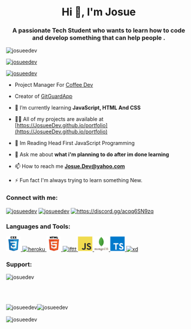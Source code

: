 <h1 align="center">Hi 👋, I'm Josue</h1>
<h3 align="center">A passionate Tech Student who wants to learn how to code and develop something that can help people .</h3>

<p align="left"> <img src="https://komarev.com/ghpvc/?username=josueedev&label=Profile%20views&color=0e75b6&style=flat" alt="josueedev" /> </p>

<p align="left"> <a href="https://github.com/ryo-ma/github-profile-trophy"><img src="https://github-profile-trophy.vercel.app/?username=josueedev" alt="josueedev" /></a> </p>

<p align="left"> <a href="https://twitter.com/josueedev" target="blank"><img src="https://img.shields.io/twitter/follow/josueedev?logo=twitter&style=for-the-badge" alt="josueedev" /></a> </p>

- Project Manager For [Coffee Dev](https://github.com/CoffeeDevNet)
- Creator of [GitGuardApp](https://github.com/GitGuardApp) 

- 🌱 I’m currently learning **JavaScript, HTML And CSS**

- 👨‍💻 All of my projects are available at [https://JosueeDev.github.io/portfolio](https://JosueeDev.github.io/portfolio)

- 📖 Im Reading Head First JavaScript Programming

- 💬 Ask me about **what i'm planning to do after im done learning**

- 📫 How to reach me **Josue.Dev@yahoo.com**

- ⚡ Fun fact I'm always trying to learn something New.

<h3 align="left">Connect with me:</h3>
<p align="left">
<a href="https://twitter.com/josueedev" target="blank"><img align="center" src="https://raw.githubusercontent.com/rahuldkjain/github-profile-readme-generator/master/src/images/icons/Social/twitter.svg" alt="josueedev" height="30" width="40" /></a>
<a href="https://instagram.com/josueedev" target="blank"><img align="center" src="https://raw.githubusercontent.com/rahuldkjain/github-profile-readme-generator/master/src/images/icons/Social/instagram.svg" alt="josueedev" height="30" width="40" /></a>
<a href="https://discord.gg/https://discord.gg/acqq6SN9zq" target="blank"><img align="center" src="https://raw.githubusercontent.com/rahuldkjain/github-profile-readme-generator/master/src/images/icons/Social/discord.svg" alt="https://discord.gg/acqq6SN9zq" height="30" width="40" /></a>
</p>

<h3 align="left">Languages and Tools:</h3>
<p align="left"> <a href="https://www.w3schools.com/css/" target="_blank" rel="noreferrer"> <img src="https://raw.githubusercontent.com/devicons/devicon/master/icons/css3/css3-original-wordmark.svg" alt="css3" width="40" height="40"/> </a> <a href="https://heroku.com" target="_blank" rel="noreferrer"> <img src="https://www.vectorlogo.zone/logos/heroku/heroku-icon.svg" alt="heroku" width="40" height="40"/> </a> <a href="https://www.w3.org/html/" target="_blank" rel="noreferrer"> <img src="https://raw.githubusercontent.com/devicons/devicon/master/icons/html5/html5-original-wordmark.svg" alt="html5" width="40" height="40"/> </a> <a href="https://ifttt.com/" target="_blank" rel="noreferrer"> <img src="https://www.vectorlogo.zone/logos/ifttt/ifttt-ar21.svg" alt="ifttt" width="40" height="40"/> </a> <a href="https://developer.mozilla.org/en-US/docs/Web/JavaScript" target="_blank" rel="noreferrer"> <img src="https://raw.githubusercontent.com/devicons/devicon/master/icons/javascript/javascript-original.svg" alt="javascript" width="40" height="40"/> </a> <a href="https://www.mongodb.com/" target="_blank" rel="noreferrer"> <img src="https://raw.githubusercontent.com/devicons/devicon/master/icons/mongodb/mongodb-original-wordmark.svg" alt="mongodb" width="40" height="40"/> </a> <a href="https://www.typescriptlang.org/" target="_blank" rel="noreferrer"> <img src="https://raw.githubusercontent.com/devicons/devicon/master/icons/typescript/typescript-original.svg" alt="typescript" width="40" height="40"/> </a> <a href="https://www.adobe.com/products/xd.html" target="_blank" rel="noreferrer"> <img src="https://cdn.worldvectorlogo.com/logos/adobe-xd.svg" alt="xd" width="40" height="40"/> </a> </p>

<h3 align="left">Support:</h3>
<p><a href="https://www.buymeacoffee.com/josuedev"> <img align="left" src="https://cdn.buymeacoffee.com/buttons/v2/default-yellow.png" height="50" width="210" alt="josuedev" /></a></p><br><br><br><br>

<p><img align="left" src="https://github-readme-stats.vercel.app/api/top-langs?username=josueedev&show_icons=true&locale=en&layout=compact" alt="josueedev" /></p>

<p>&nbsp;<img align="left" src="https://github-readme-stats.vercel.app/api?username=josueedev&show_icons=true&locale=en" alt="josueedev" /></p>

<p><img align="center" src="https://github-readme-streak-stats.herokuapp.com/?user=josueedev&" alt="josueedev" /></p>

